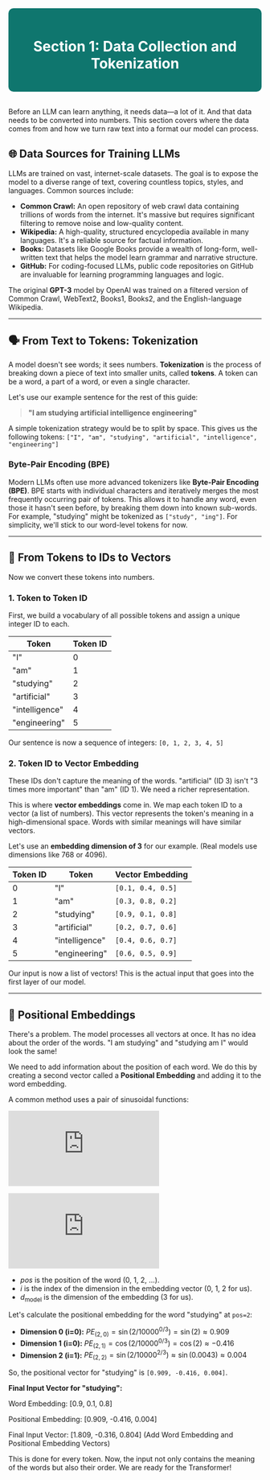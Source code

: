 <div style="background-color:#0F766E; padding:20px; border-radius:10px; color:white;">
  <h1 align="center">Section 1: Data Collection and Tokenization</h1>
</div>
<br>

Before an LLM can learn anything, it needs data—a lot of it. And that data needs to be converted into numbers. This section covers where the data comes from and how we turn raw text into a format our model can process.

## 🌐 Data Sources for Training LLMs

LLMs are trained on vast, internet-scale datasets. The goal is to expose the model to a diverse range of text, covering countless topics, styles, and languages. Common sources include:

* **Common Crawl:** An open repository of web crawl data containing trillions of words from the internet. It's massive but requires significant filtering to remove noise and low-quality content.
* **Wikipedia:** A high-quality, structured encyclopedia available in many languages. It's a reliable source for factual information.
* **Books:** Datasets like Google Books provide a wealth of long-form, well-written text that helps the model learn grammar and narrative structure.
* **GitHub:** For coding-focused LLMs, public code repositories on GitHub are invaluable for learning programming languages and logic.

The original **GPT-3** model by OpenAI was trained on a filtered version of Common Crawl, WebText2, Books1, Books2, and the English-language Wikipedia.

---

## 🗣️ From Text to Tokens: Tokenization

A model doesn't see words; it sees numbers. **Tokenization** is the process of breaking down a piece of text into smaller units, called **tokens**. A token can be a word, a part of a word, or even a single character.

Let's use our example sentence for the rest of this guide:
> **"I am studying artificial intelligence engineering"**

A simple tokenization strategy would be to split by space. This gives us the following tokens:
`["I", "am", "studying", "artificial", "intelligence", "engineering"]`

### Byte-Pair Encoding (BPE)
Modern LLMs often use more advanced tokenizers like **Byte-Pair Encoding (BPE)**. BPE starts with individual characters and iteratively merges the most frequently occurring pair of tokens. This allows it to handle any word, even those it hasn't seen before, by breaking them down into known sub-words. For example, "studying" might be tokenized as `["study", "ing"]`. For simplicity, we'll stick to our word-level tokens for now.

---

## 🔢 From Tokens to IDs to Vectors

Now we convert these tokens into numbers.

### 1. Token to Token ID
First, we build a vocabulary of all possible tokens and assign a unique integer ID to each.

| Token         | Token ID |
|---------------|----------|
| "I"           | 0        |
| "am"          | 1        |
| "studying"    | 2        |
| "artificial"  | 3        |
| "intelligence"| 4        |
| "engineering" | 5        |

Our sentence is now a sequence of integers: `[0, 1, 2, 3, 4, 5]`

### 2. Token ID to Vector Embedding
These IDs don't capture the meaning of the words. "artificial" (ID 3) isn't "3 times more important" than "am" (ID 1). We need a richer representation.

This is where **vector embeddings** come in. We map each token ID to a vector (a list of numbers). This vector represents the token's meaning in a high-dimensional space. Words with similar meanings will have similar vectors.

Let's use an **embedding dimension of 3** for our example. (Real models use dimensions like 768 or 4096).

| Token ID | Token         | Vector Embedding      |
|----------|---------------|-----------------------|
| 0        | "I"           | `[0.1, 0.4, 0.5]`     |
| 1        | "am"          | `[0.3, 0.8, 0.2]`     |
| 2        | "studying"    | `[0.9, 0.1, 0.8]`     |
| 3        | "artificial"  | `[0.2, 0.7, 0.6]`     |
| 4        | "intelligence"| `[0.4, 0.6, 0.7]`     |
| 5        | "engineering" | `[0.6, 0.5, 0.9]`     |

Our input is now a list of vectors! This is the actual input that goes into the first layer of our model.

---

## 📍 Positional Embeddings

There's a problem. The model processes all vectors at once. It has no idea about the order of the words. "I am studying" and "studying am I" would look the same!

We need to add information about the position of each word. We do this by creating a second vector called a **Positional Embedding** and adding it to the word embedding.

A common method uses a pair of sinusoidal functions:

![Positional Embedding Sine Formula](https://latex.codecogs.com/svg.latex?%5Cbg_white%20PE_%7B%28pos%2C%202i%29%7D%20%3D%20%5Csin%5Cleft%28%5Cfrac%7Bpos%7D%7B10000%5E%7B2i/d_%7B%5Ctext%7Bmodel%7D%7D%7D%7D%5Cright%29)

![Positional Embedding Cosine Formula](https://latex.codecogs.com/svg.latex?%5Cbg_white%20PE_%7B%28pos%2C%202i%2B1%29%7D%20%3D%20%5Ccos%5Cleft%28%5Cfrac%7Bpos%7D%7B10000%5E%7B2i/d_%7B%5Ctext%7Bmodel%7D%7D%7D%7D%5Cright%29)

- $pos$ is the position of the word (0, 1, 2, ...).
- $i$ is the index of the dimension in the embedding vector (0, 1, 2 for us).
- $d_{\text{model}}$ is the dimension of the embedding (3 for us).

Let's calculate the positional embedding for the word "studying" at `pos=2`:

- **Dimension 0 (i=0):** $PE_{(2, 0)} = \sin(2 / 10000^{0/3}) = \sin(2) \approx 0.909$
- **Dimension 1 (i=0):** $PE_{(2, 1)} = \cos(2 / 10000^{0/3}) = \cos(2) \approx -0.416$
- **Dimension 2 (i=1):** $PE_{(2, 2)} = \sin(2 / 10000^{2/3}) \approx \sin(0.0043) \approx 0.004$

So, the positional vector for "studying" is `[0.909, -0.416, 0.004]`.

**Final Input Vector for "studying":**

Word Embedding: [0.9, 0.1, 0.8]  

Positional Embedding:  [0.909, -0.416, 0.004]  

Final Input Vector:    [1.809, -0.316, 0.804]  (Add Word Embedding and Positional Embedding Vectors)


This is done for every token. Now, the input not only contains the meaning of the words but also their order. We are ready for the Transformer!

